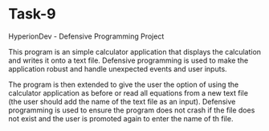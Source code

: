 # Task-9
HyperionDev - Defensive Programming Project

This program is an simple calculator application that displays the calculation and writes it onto a text file.
Defensive programming is used to make the application robust and handle unexpected events and user inputs.

The program is then extended to give the user the option of using the calculator application as before or read all equations from a new text file (the user should add the name of the text file as an input). 
Defensive programming is used to ensure the program does not crash if the file does not exist and the user is promoted again to enter the name of th file. 

